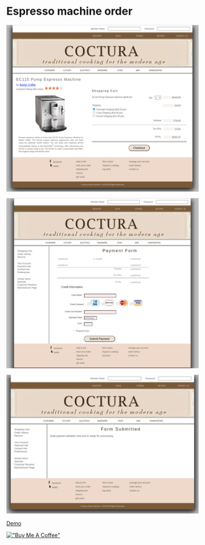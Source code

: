 # Espresso machine order

[![Espresso](assets/espressomachineorder.png)](https://hesbon-osoro.github.io/Espresso-machine-order)

[![checkout](assets/espressomachineorder-checkout.png)](https://hesbon-osoro.github.io/Espresso-machine-order/co_credit.html)

[![submitted](assets/espressomachineorder-submitted.png)](https://hesbon-osoro.github.io/Espresso-machine-order/co_final.html)

[Demo](https://hesbon-osoro.github.io/Espresso-machine-order)

[!["Buy Me A Coffee"](https://www.buymeacoffee.com/assets/img/custom_images/orange_img.png)](https://www.buymeacoffee.com/wazimu)
